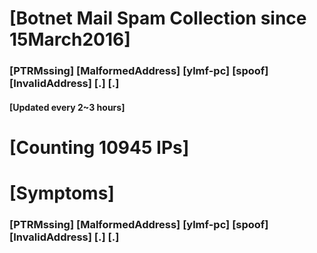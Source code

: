 # [Botnet Mail Spam Collection since 15March2016]
### [PTRMssing] [MalformedAddress] [ylmf-pc] [spoof] [InvalidAddress] [.] [.]
#### [Updated every 2~3 hours]

# [Counting 10945 IPs]

# [Symptoms] 
###   [PTRMssing] [MalformedAddress] [ylmf-pc] [spoof] [InvalidAddress] [.] [.]
